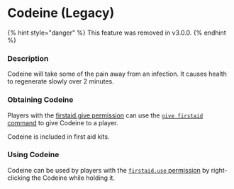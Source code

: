 # Codeine (Legacy)

{% hint style="danger" %}
This feature was removed in v3.0.0.
{% endhint %}

### Description

Codeine will take some of the pain away from an infection. It causes health to regenerate slowly over 2 minutes.

### Obtaining Codeine

Players with the [firstaid.give permission](../../permissions/permissions/undeadpandemic.firstaid/undeadpandemic.firstaid.give.md) can use the [`give firstaid` command](../../commands/undeadpandemic/give/firstaid.md) to give Codeine to a player.

Codeine is included in first aid kits.

### Using Codeine

Codeine can be used by players with the [`firstaid.use` permission](../../permissions/permissions/undeadpandemic.firstaid/undeadpandemic.firstaid.use.md) by right-clicking the Codeine while holding it.
